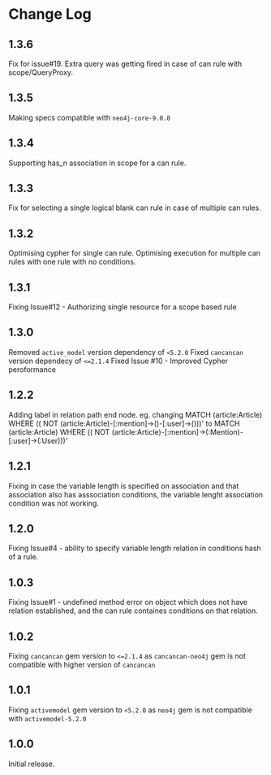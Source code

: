 # Change Log

## 1.3.6

Fix for issue#19. Extra query was getting fired in case of can rule with scope/QueryProxy.

## 1.3.5

Making specs compatible with `neo4j-core-9.0.0` 

## 1.3.4

Supporting has_n association in scope for a can rule.

## 1.3.3

Fix for selecting a single logical blank can rule in case of multiple can rules.

## 1.3.2

Optimising cypher for single can rule.
Optimising execution for multiple can rules with one rule with no conditions.

## 1.3.1

Fixing Issue#12 - Authorizing single resource for a scope based rule

## 1.3.0

Removed `active_model` version dependency of `<5.2.0`
Fixed `cancancan` version dependecy of `<=2.1.4`
Fixed Issue #10 - Improved Cypher peroformance

## 1.2.2

Adding label in relation path end node. eg. changing MATCH (article:Article) WHERE (( NOT (article:Article)-[:mention]->()-[:user]->()))' to MATCH (article:Article) WHERE (( NOT (article:Article)-[:mention]->(:Mention)-[:user]->(:User)))'

## 1.2.1

Fixing in case the variable length is specified on association and that association also has asssociation conditions, the variable lenght association condition was not working.

## 1.2.0

Fixing Issue#4 - ability to specify variable length relation in conditions hash of a rule.

## 1.0.3

Fixing Issue#1 - undefined method error on object which does not have relation established, and the can rule containes conditions on that relation.

## 1.0.2

Fixing `cancancan` gem version to `<=2.1.4` as `cancancan-neo4j` gem is not compatible with higher version of  `cancancan`

## 1.0.1

Fixing `activemodel` gem version to `<5.2.0` as `neo4j` gem is not compatible with `activemodel-5.2.0`

## 1.0.0

Initial release.


